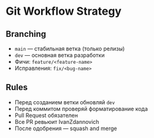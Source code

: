 # Git Workflow Strategy

## Branching
- `main` — стабильная ветка (только релизы)
- `dev` — основная ветка разработки
- Фичи: `feature/<feature-name>`
- Исправления: `fix/<bug-name>`

## Rules
- Перед созданием ветки обновляй `dev`
- Перед коммитом проверяй форматирование кода
- Pull Request обязателен
- Все PR ревьюит IvanZdannovich
- После одобрения — squash and merge